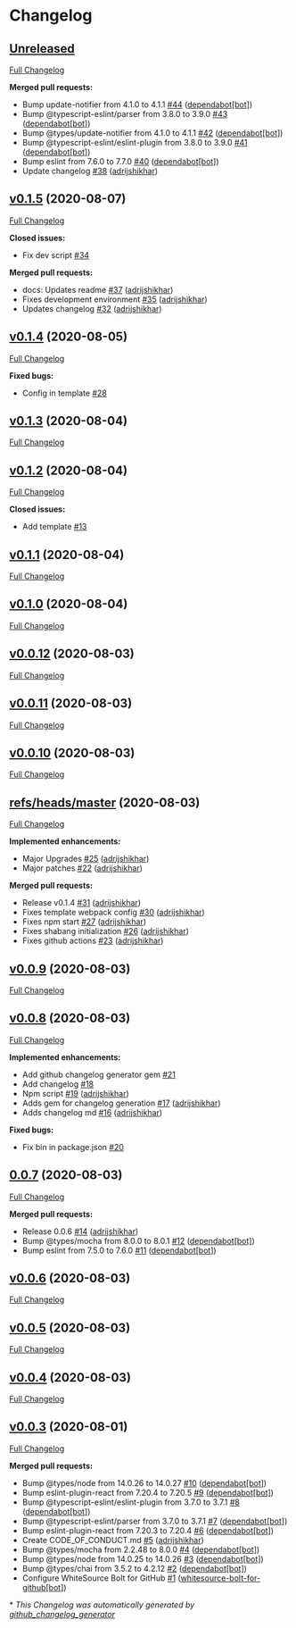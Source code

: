 # Changelog

## [Unreleased](https://github.com/adrijshikhar/create-react-app-webpack/tree/HEAD)

[Full Changelog](https://github.com/adrijshikhar/create-react-app-webpack/compare/v0.1.5...HEAD)

**Merged pull requests:**

- Bump update-notifier from 4.1.0 to 4.1.1 [\#44](https://github.com/adrijshikhar/create-react-app-webpack/pull/44) ([dependabot[bot]](https://github.com/apps/dependabot))
- Bump @typescript-eslint/parser from 3.8.0 to 3.9.0 [\#43](https://github.com/adrijshikhar/create-react-app-webpack/pull/43) ([dependabot[bot]](https://github.com/apps/dependabot))
- Bump @types/update-notifier from 4.1.0 to 4.1.1 [\#42](https://github.com/adrijshikhar/create-react-app-webpack/pull/42) ([dependabot[bot]](https://github.com/apps/dependabot))
- Bump @typescript-eslint/eslint-plugin from 3.8.0 to 3.9.0 [\#41](https://github.com/adrijshikhar/create-react-app-webpack/pull/41) ([dependabot[bot]](https://github.com/apps/dependabot))
- Bump eslint from 7.6.0 to 7.7.0 [\#40](https://github.com/adrijshikhar/create-react-app-webpack/pull/40) ([dependabot[bot]](https://github.com/apps/dependabot))
- Update changelog [\#38](https://github.com/adrijshikhar/create-react-app-webpack/pull/38) ([adrijshikhar](https://github.com/adrijshikhar))

## [v0.1.5](https://github.com/adrijshikhar/create-react-app-webpack/tree/v0.1.5) (2020-08-07)

[Full Changelog](https://github.com/adrijshikhar/create-react-app-webpack/compare/v0.1.4...v0.1.5)

**Closed issues:**

- Fix dev script [\#34](https://github.com/adrijshikhar/create-react-app-webpack/issues/34)

**Merged pull requests:**

- docs: Updates readme [\#37](https://github.com/adrijshikhar/create-react-app-webpack/pull/37) ([adrijshikhar](https://github.com/adrijshikhar))
- Fixes development environment [\#35](https://github.com/adrijshikhar/create-react-app-webpack/pull/35) ([adrijshikhar](https://github.com/adrijshikhar))
- Updates changelog [\#32](https://github.com/adrijshikhar/create-react-app-webpack/pull/32) ([adrijshikhar](https://github.com/adrijshikhar))

## [v0.1.4](https://github.com/adrijshikhar/create-react-app-webpack/tree/v0.1.4) (2020-08-05)

[Full Changelog](https://github.com/adrijshikhar/create-react-app-webpack/compare/v0.1.3...v0.1.4)

**Fixed bugs:**

- Config in template [\#28](https://github.com/adrijshikhar/create-react-app-webpack/issues/28)

## [v0.1.3](https://github.com/adrijshikhar/create-react-app-webpack/tree/v0.1.3) (2020-08-04)

[Full Changelog](https://github.com/adrijshikhar/create-react-app-webpack/compare/v0.1.2...v0.1.3)

## [v0.1.2](https://github.com/adrijshikhar/create-react-app-webpack/tree/v0.1.2) (2020-08-04)

[Full Changelog](https://github.com/adrijshikhar/create-react-app-webpack/compare/v0.1.1...v0.1.2)

**Closed issues:**

- Add template [\#13](https://github.com/adrijshikhar/create-react-app-webpack/issues/13)

## [v0.1.1](https://github.com/adrijshikhar/create-react-app-webpack/tree/v0.1.1) (2020-08-04)

[Full Changelog](https://github.com/adrijshikhar/create-react-app-webpack/compare/v0.1.0...v0.1.1)

## [v0.1.0](https://github.com/adrijshikhar/create-react-app-webpack/tree/v0.1.0) (2020-08-04)

[Full Changelog](https://github.com/adrijshikhar/create-react-app-webpack/compare/v0.0.12...v0.1.0)

## [v0.0.12](https://github.com/adrijshikhar/create-react-app-webpack/tree/v0.0.12) (2020-08-03)

[Full Changelog](https://github.com/adrijshikhar/create-react-app-webpack/compare/v0.0.11...v0.0.12)

## [v0.0.11](https://github.com/adrijshikhar/create-react-app-webpack/tree/v0.0.11) (2020-08-03)

[Full Changelog](https://github.com/adrijshikhar/create-react-app-webpack/compare/v0.0.10...v0.0.11)

## [v0.0.10](https://github.com/adrijshikhar/create-react-app-webpack/tree/v0.0.10) (2020-08-03)

[Full Changelog](https://github.com/adrijshikhar/create-react-app-webpack/compare/refs/heads/master...v0.0.10)

## [refs/heads/master](https://github.com/adrijshikhar/create-react-app-webpack/tree/refs/heads/master) (2020-08-03)

[Full Changelog](https://github.com/adrijshikhar/create-react-app-webpack/compare/v0.0.9...refs/heads/master)

**Implemented enhancements:**

- Major Upgrades [\#25](https://github.com/adrijshikhar/create-react-app-webpack/pull/25) ([adrijshikhar](https://github.com/adrijshikhar))
- Major patches [\#22](https://github.com/adrijshikhar/create-react-app-webpack/pull/22) ([adrijshikhar](https://github.com/adrijshikhar))

**Merged pull requests:**

- Release v0.1.4 [\#31](https://github.com/adrijshikhar/create-react-app-webpack/pull/31) ([adrijshikhar](https://github.com/adrijshikhar))
- Fixes template webpack config [\#30](https://github.com/adrijshikhar/create-react-app-webpack/pull/30) ([adrijshikhar](https://github.com/adrijshikhar))
- Fixes npm start [\#27](https://github.com/adrijshikhar/create-react-app-webpack/pull/27) ([adrijshikhar](https://github.com/adrijshikhar))
- Fixes shabang initialization [\#26](https://github.com/adrijshikhar/create-react-app-webpack/pull/26) ([adrijshikhar](https://github.com/adrijshikhar))
- Fixes github actions [\#23](https://github.com/adrijshikhar/create-react-app-webpack/pull/23) ([adrijshikhar](https://github.com/adrijshikhar))

## [v0.0.9](https://github.com/adrijshikhar/create-react-app-webpack/tree/v0.0.9) (2020-08-03)

[Full Changelog](https://github.com/adrijshikhar/create-react-app-webpack/compare/v0.0.8...v0.0.9)

## [v0.0.8](https://github.com/adrijshikhar/create-react-app-webpack/tree/v0.0.8) (2020-08-03)

[Full Changelog](https://github.com/adrijshikhar/create-react-app-webpack/compare/0.0.7...v0.0.8)

**Implemented enhancements:**

- Add github changelog generator gem [\#21](https://github.com/adrijshikhar/create-react-app-webpack/issues/21)
- Add changelog [\#18](https://github.com/adrijshikhar/create-react-app-webpack/issues/18)
- Npm script [\#19](https://github.com/adrijshikhar/create-react-app-webpack/pull/19) ([adrijshikhar](https://github.com/adrijshikhar))
- Adds gem for changelog generation [\#17](https://github.com/adrijshikhar/create-react-app-webpack/pull/17) ([adrijshikhar](https://github.com/adrijshikhar))
- Adds changelog md [\#16](https://github.com/adrijshikhar/create-react-app-webpack/pull/16) ([adrijshikhar](https://github.com/adrijshikhar))

**Fixed bugs:**

- Fix bin in package.json [\#20](https://github.com/adrijshikhar/create-react-app-webpack/issues/20)

## [0.0.7](https://github.com/adrijshikhar/create-react-app-webpack/tree/0.0.7) (2020-08-03)

[Full Changelog](https://github.com/adrijshikhar/create-react-app-webpack/compare/v0.0.6...0.0.7)

**Merged pull requests:**

- Release 0.0.6 [\#14](https://github.com/adrijshikhar/create-react-app-webpack/pull/14) ([adrijshikhar](https://github.com/adrijshikhar))
- Bump @types/mocha from 8.0.0 to 8.0.1 [\#12](https://github.com/adrijshikhar/create-react-app-webpack/pull/12) ([dependabot[bot]](https://github.com/apps/dependabot))
- Bump eslint from 7.5.0 to 7.6.0 [\#11](https://github.com/adrijshikhar/create-react-app-webpack/pull/11) ([dependabot[bot]](https://github.com/apps/dependabot))

## [v0.0.6](https://github.com/adrijshikhar/create-react-app-webpack/tree/v0.0.6) (2020-08-03)

[Full Changelog](https://github.com/adrijshikhar/create-react-app-webpack/compare/v0.0.5...v0.0.6)

## [v0.0.5](https://github.com/adrijshikhar/create-react-app-webpack/tree/v0.0.5) (2020-08-03)

[Full Changelog](https://github.com/adrijshikhar/create-react-app-webpack/compare/v0.0.4...v0.0.5)

## [v0.0.4](https://github.com/adrijshikhar/create-react-app-webpack/tree/v0.0.4) (2020-08-03)

[Full Changelog](https://github.com/adrijshikhar/create-react-app-webpack/compare/v0.0.3...v0.0.4)

## [v0.0.3](https://github.com/adrijshikhar/create-react-app-webpack/tree/v0.0.3) (2020-08-01)

[Full Changelog](https://github.com/adrijshikhar/create-react-app-webpack/compare/9684927314ba4570133374c7b7f67258f713eb63...v0.0.3)

**Merged pull requests:**

- Bump @types/node from 14.0.26 to 14.0.27 [\#10](https://github.com/adrijshikhar/create-react-app-webpack/pull/10) ([dependabot[bot]](https://github.com/apps/dependabot))
- Bump eslint-plugin-react from 7.20.4 to 7.20.5 [\#9](https://github.com/adrijshikhar/create-react-app-webpack/pull/9) ([dependabot[bot]](https://github.com/apps/dependabot))
- Bump @typescript-eslint/eslint-plugin from 3.7.0 to 3.7.1 [\#8](https://github.com/adrijshikhar/create-react-app-webpack/pull/8) ([dependabot[bot]](https://github.com/apps/dependabot))
- Bump @typescript-eslint/parser from 3.7.0 to 3.7.1 [\#7](https://github.com/adrijshikhar/create-react-app-webpack/pull/7) ([dependabot[bot]](https://github.com/apps/dependabot))
- Bump eslint-plugin-react from 7.20.3 to 7.20.4 [\#6](https://github.com/adrijshikhar/create-react-app-webpack/pull/6) ([dependabot[bot]](https://github.com/apps/dependabot))
- Create CODE\_OF\_CONDUCT.md [\#5](https://github.com/adrijshikhar/create-react-app-webpack/pull/5) ([adrijshikhar](https://github.com/adrijshikhar))
- Bump @types/mocha from 2.2.48 to 8.0.0 [\#4](https://github.com/adrijshikhar/create-react-app-webpack/pull/4) ([dependabot[bot]](https://github.com/apps/dependabot))
- Bump @types/node from 14.0.25 to 14.0.26 [\#3](https://github.com/adrijshikhar/create-react-app-webpack/pull/3) ([dependabot[bot]](https://github.com/apps/dependabot))
- Bump @types/chai from 3.5.2 to 4.2.12 [\#2](https://github.com/adrijshikhar/create-react-app-webpack/pull/2) ([dependabot[bot]](https://github.com/apps/dependabot))
- Configure WhiteSource Bolt for GitHub [\#1](https://github.com/adrijshikhar/create-react-app-webpack/pull/1) ([whitesource-bolt-for-github[bot]](https://github.com/apps/whitesource-bolt-for-github))



\* *This Changelog was automatically generated by [github_changelog_generator](https://github.com/github-changelog-generator/github-changelog-generator)*
